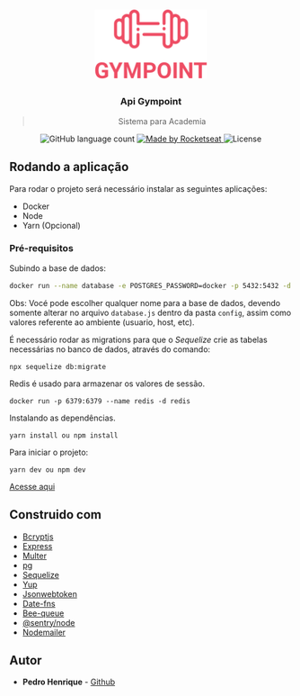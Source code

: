 <h1 align="center">
  <img alt="Gympoint" title="Gympoint" src=".github/logo.png" width="200px" />
</h1>
<h3 align="center">
  Api Gympoint
</h3>
<blockquote align="center">Sistema para Academia</blockquote>



<p align="center">
  <img alt="GitHub language count" src="https://img.shields.io/github/languages/count/rocketseat/bootcamp-gostack-desafio-02?color=%2304D361">

  <a href="https://rocketseat.com.br">
    <img alt="Made by Rocketseat" src="https://img.shields.io/badge/made%20by-Rocketseat-%2304D361">
  </a>

  <img alt="License" src="https://img.shields.io/badge/license-MIT-%2304D361">

  <a href="https://github.com/Rocketseat/bootcamp-gostack-desafio-02/stargazers">
  </a>
</p>

## Rodando a aplicação

Para rodar o projeto será necessário instalar as seguintes aplicações:

- Docker
- Node
- Yarn (Opcional)

### Pré-requisitos

Subindo a base de dados:

```sh
docker run --name database -e POSTGRES_PASSWORD=docker -p 5432:5432 -d postgres
```

Obs: Vocé pode escolher qualquer nome para a base de dados, devendo somente alterar no arquivo `database.js` dentro da pasta `config`, assim como valores referente ao ambiente (usuario, host, etc).

É necessário rodar as migrations para que o _Sequelize_ crie as tabelas necessárias no banco de dados, através do comando:

```
npx sequelize db:migrate
```

Redis é usado para armazenar os valores de sessão.

```
docker run -p 6379:6379 --name redis -d redis
```

Instalando as dependências.

```
yarn install ou npm install
```

Para iniciar o projeto:

```
yarn dev ou npm dev
```

[Acesse aqui](http://localhost:8000)

## Construido com

- [Bcryptjs](https://github.com/dcodeIO/bcrypt.js)
- [Express](https://github.com/expressjs/express)
- [Multer](https://github.com/expressjs/multer)
- [pg](https://github.com/brianc/node-postgres)
- [Sequelize](https://github.com/sequelize/sequelize)
- [Yup](https://github.com/jquense/yup)
- [Jsonwebtoken](https://github.com/auth0/node-jsonwebtoken)
- [Date-fns](https://date-fns.org/)
- [Bee-queue](https://github.com/bee-queue/bee-queue)
- [@sentry/node](https://sentry.io/for/node/)
- [Nodemailer](https://nodemailer.com/about/)

## Autor

- **Pedro Henrique** - [Github](https://github.com/pedrook16)
